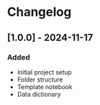 # Changelog

## [1.0.0] - 2024-11-17
### Added
- Initial project setup
- Folder structure
- Template notebook
- Data dictionary
